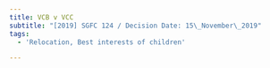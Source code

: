 ```yaml
---
title: VCB v VCC
subtitle: "[2019] SGFC 124 / Decision Date: 15\_November\_2019"
tags:
  - 'Relocation, Best interests of children'

---
```

